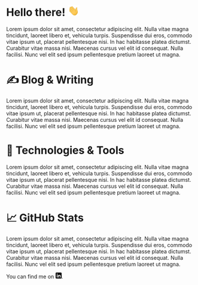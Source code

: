 # Hello there! <img src="https://raw.githubusercontent.com/neumann-mlucas/neumann-mlucas/master/wave.gif" width="30px">
Lorem ipsum dolor sit amet, consectetur adipiscing elit. Nulla vitae magna tincidunt, laoreet libero et, vehicula turpis. Suspendisse dui eros, commodo vitae ipsum ut, placerat pellentesque nisi. In hac habitasse platea dictumst. Curabitur vitae massa nisi. Maecenas cursus vel elit id consequat. Nulla facilisi. Nunc vel elit sed ipsum pellentesque pretium laoreet ut magna.

# &#x270d; Blog & Writing
Lorem ipsum dolor sit amet, consectetur adipiscing elit. Nulla vitae magna tincidunt, laoreet libero et, vehicula turpis. Suspendisse dui eros, commodo vitae ipsum ut, placerat pellentesque nisi. In hac habitasse platea dictumst. Curabitur vitae massa nisi. Maecenas cursus vel elit id consequat. Nulla facilisi. Nunc vel elit sed ipsum pellentesque pretium laoreet ut magna.

# 🔧 Technologies & Tools
Lorem ipsum dolor sit amet, consectetur adipiscing elit. Nulla vitae magna tincidunt, laoreet libero et, vehicula turpis. Suspendisse dui eros, commodo vitae ipsum ut, placerat pellentesque nisi. In hac habitasse platea dictumst. Curabitur vitae massa nisi. Maecenas cursus vel elit id consequat. Nulla facilisi. Nunc vel elit sed ipsum pellentesque pretium laoreet ut magna.
            
# &#x1f4c8; GitHub Stats
Lorem ipsum dolor sit amet, consectetur adipiscing elit. Nulla vitae magna tincidunt, laoreet libero et, vehicula turpis. Suspendisse dui eros, commodo vitae ipsum ut, placerat pellentesque nisi. In hac habitasse platea dictumst. Curabitur vitae massa nisi. Maecenas cursus vel elit id consequat. Nulla facilisi. Nunc vel elit sed ipsum pellentesque pretium laoreet ut magna.

You can find me on [![LinkedIn][1]][2].

[1]: https://raw.githubusercontent.com/neumann-mlucas/neumann-mlucas/master/linkedin-3-16.png
[2]: https://www.linkedin.com/in/lucas-mneumann/

<!--
**neumann-mlucas/neumann-mlucas** is a ✨ _special_ ✨ repository because its `README.md` (this file) appears on your GitHub profile.

Here are some ideas to get you started:

- 🔭 I’m currently working on ...
- 🌱 I’m currently learning ...
- 👯 I’m looking to collaborate on ...
- 🤔 I’m looking for help with ...
- 💬 Ask me about ...
- 📫 How to reach me: ...
- 😄 Pronouns: ...
- ⚡ Fun fact: ...
-->
